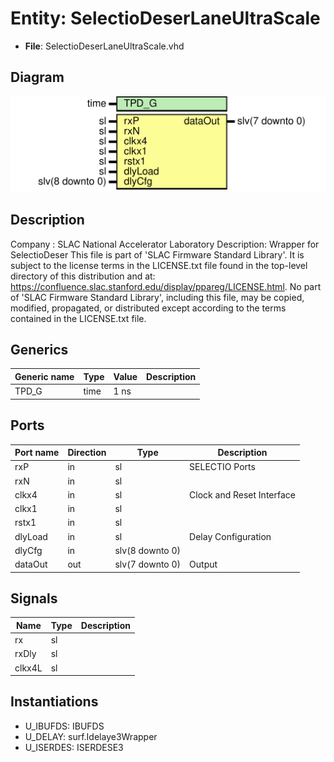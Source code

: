# Entity: SelectioDeserLaneUltraScale

- **File**: SelectioDeserLaneUltraScale.vhd
## Diagram

![Diagram](SelectioDeserLaneUltraScale.svg "Diagram")
## Description

Company    : SLAC National Accelerator Laboratory
Description: Wrapper for SelectioDeser
This file is part of 'SLAC Firmware Standard Library'.
It is subject to the license terms in the LICENSE.txt file found in the
top-level directory of this distribution and at:
   https://confluence.slac.stanford.edu/display/ppareg/LICENSE.html.
No part of 'SLAC Firmware Standard Library', including this file,
may be copied, modified, propagated, or distributed except according to
the terms contained in the LICENSE.txt file.
## Generics

| Generic name | Type | Value | Description |
| ------------ | ---- | ----- | ----------- |
| TPD_G        | time | 1 ns  |             |
## Ports

| Port name | Direction | Type            | Description               |
| --------- | --------- | --------------- | ------------------------- |
| rxP       | in        | sl              | SELECTIO Ports            |
| rxN       | in        | sl              |                           |
| clkx4     | in        | sl              | Clock and Reset Interface |
| clkx1     | in        | sl              |                           |
| rstx1     | in        | sl              |                           |
| dlyLoad   | in        | sl              | Delay Configuration       |
| dlyCfg    | in        | slv(8 downto 0) |                           |
| dataOut   | out       | slv(7 downto 0) | Output                    |
## Signals

| Name   | Type | Description |
| ------ | ---- | ----------- |
| rx     | sl   |             |
| rxDly  | sl   |             |
| clkx4L | sl   |             |
## Instantiations

- U_IBUFDS: IBUFDS
- U_DELAY: surf.Idelaye3Wrapper
- U_ISERDES: ISERDESE3
